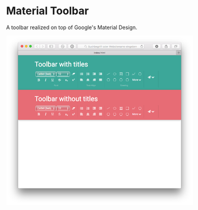 # Material Toolbar

A toolbar realized on top of Google's Material Design.

![](docs/screenshot.png)
